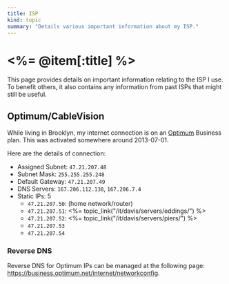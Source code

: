 ```yaml
--- 
title: ISP
kind: topic
summary: "Details various important information about my ISP."
---
```



# <%= @item[:title] %>

This page provides details on important information relating to the ISP I use. To benefit others, it also contains any information from past ISPs that might still be useful.


## Optimum/CableVision

While living in Brooklyn, my internet connection is on an [Optimum](https://www.optimum.net/) Business plan. This was activated somewhere around 2013-07-01.

Here are the details of connection:

* Assigned Subnet: `47.21.207.48`
* Subnet Mask: `255.255.255.248`
* Default Gateway: `47.21.207.49`
* DNS Servers: `167.206.112.138`, `167.206.7.4`
* Static IPs: 5
    * `47.21.207.50`: (home network/router)
    * `47.21.207.51`: <%= topic_link("/it/davis/servers/eddings/") %>
    * `47.21.207.52`: <%= topic_link("/it/davis/servers/piers/") %>
    * `47.21.207.53`
    * `47.21.207.54`

### Reverse DNS

Reverse DNS for Optimum IPs can be managed at the following page: <https://business.optimum.net/internet/networkconfig>.

